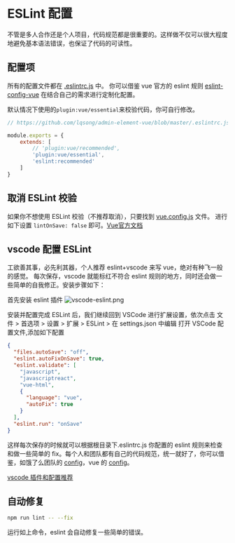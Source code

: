 # ESLint 配置

不管是多人合作还是个人项目，代码规范都是很重要的。这样做不仅可以很大程度地避免基本语法错误，也保证了代码的可读性。

## 配置项

所有的配置文件都在 [.eslintrc.js](https://github.com/lqsong/admin-element-vue/blob/master/.eslintrc.js) 中。
你可以借鉴 vue 官方的 eslint 规则 [eslint-config-vue](https://github.com/vuejs/eslint-config-vue) 在结合自己的需求进行定制化配置。


默认情况下使用的`plugin:vue/essential`来校验代码，你可自行修改。

```js
// https://github.com/lqsong/admin-element-vue/blob/master/.eslintrc.js

module.exports = {
    extends: [
        // 'plugin:vue/recommended',
        'plugin:vue/essential',
        'eslint:recommended'
    ]
}
```

## 取消 ESLint 校验

如果你不想使用 ESLint 校验（不推荐取消），只要找到 [vue.config.js](https://github.com/lqsong/admin-element-vue/blob/master/vue.config.default.js) 文件。
进行如下设置 `lintOnSave: false` 即可。[Vue官方文档](https://cli.vuejs.org/zh/config/#lintonsave)

## vscode 配置 ESLint

工欲善其事，必先利其器，个人推荐 eslint+vscode 来写 vue，绝对有种飞一般的感觉。
每次保存，vscode 就能标红不符合 eslint 规则的地方，同时还会做一些简单的自我修正。安装步骤如下：

首先安装 eslint 插件
![vscode-eslint.png](https://gitee.com/lqsong/public/raw/master/admin-element-vue/vscode-eslint.png)

安装并配置完成 ESLint 后，我们继续回到 VSCode 进行扩展设置，依次点击 文件 > 首选项 > 设置 > 扩展 > ESLint > 在 settings.json 中编辑 打开 VSCode 配置文件,添加如下配置

```json
{
  "files.autoSave": "off",
  "eslint.autoFixOnSave": true,
  "eslint.validate": [
    "javascript",
    "javascriptreact",
    "vue-html",
    {
      "language": "vue",
      "autoFix": true
    }
  ],
  "eslint.run": "onSave"  
}
```

这样每次保存的时候就可以根据根目录下.eslintrc.js 你配置的 eslint 规则来检查和做一些简单的 fix。每个人和团队都有自己的代码规范，统一就好了，你可以借鉴，如饿了么团队的 [config](https://www.npmjs.com/package/eslint-config-elemefe)，vue 的 [config](https://github.com/vuejs/eslint-config-vue)。

[vscode 插件和配置推荐](https://github.com/varHarrie/Dawn-Blossoms/issues/10)


## 自动修复

```bash
npm run lint -- --fix
```

运行如上命令，eslint 会自动修复一些简单的错误。
